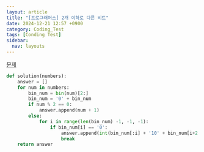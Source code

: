 ```yaml
---
layout: article
title: "[프로그래머스] 2개 이하로 다른 비트"
date: 2024-12-21 12:57 +0900
category: Coding_Test
tags: [Conding Test]
sidebar:
  nav: layouts
---
```

[문제](https://school.programmers.co.kr/learn/courses/30/lessons/77885#)
```python
def solution(numbers):
    answer = []
    for num in numbers:
        bin_num = bin(num)[2:]
        bin_num = '0' + bin_num
        if num % 2 == 0:
            answer.append(num + 1)
        else:
            for i in range(len(bin_num) -1, -1, -1):
                if bin_num[i] == '0':
                    answer.append(int(bin_num[:i] + '10' + bin_num[i+2:], 2))
                    break
    return answer
```